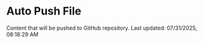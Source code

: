 # Auto Push File

Content that will be pushed to GitHub repository.
Last updated: 07/31/2025, 08:18:29 AM